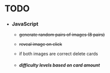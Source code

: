 # TODO

-  ### JavaScript

	+  ~~generate random pairs of images (8 pairs)~~

	+  ~~reveal image on click~~

	+ if both images are correct delete cards

	+  #### *difficulty levels based on card amount*
